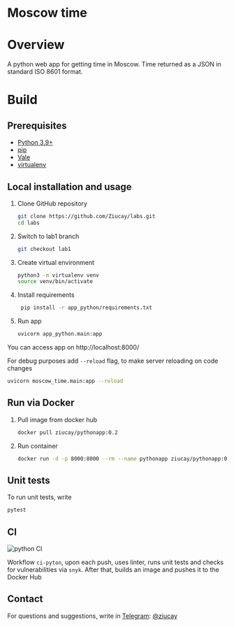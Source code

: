# Moscow time

# Overview

A python web app for getting time in Moscow.
Time returned as a JSON in standard ISO 8601 format.

# Build

## Prerequisites

- [Python 3.9+](https://www.python.org/downloads/)
- [pip](https://pip.pypa.io/en/stable/cli/pip_download/)
- [Vale](https://vale.sh/docs/vale-cli/installation/)
- [virtualenv](https://virtualenv.pypa.io/en/latest/installation.html#)

## Local installation and usage

1. Clone GitHub repository

    ```bash
    git clone https://github.com/Ziucay/labs.git
    cd labs
    ```
2. Switch to lab1 branch

   ```bash
   git checkout lab1
   ```

3. Create virtual environment

    ```bash
    python3 -m virtualenv venv
    source venv/bin/activate
    ```

4. Install requirements

   ```bash
    pip install -r app_python/requirements.txt
    ```

5. Run app

   ```bash
   uvicorn app_python.main:app
   ```

You can access app on http://localhost:8000/

For debug purposes add `--reload` flag, to make server
reloading on code changes

   ```bash
   uvicorn moscow_time.main:app --reload
   ```

## Run via Docker

1. Pull image from docker hub

   ```bash
   docker pull ziucay/pythonapp:0.2
   ```

2. Run container

   ```bash
   docker run -d -p 8000:8000 --rm --name pythonapp ziucay/pythonapp:0.2
   ```

## Unit tests

To run unit tests, write

   ```bash
   pytest
   ```

## CI
![python CI](https://github.com/ziucay/labs/actions/workflows/ci-python.yml/badge.svg)

Workflow `ci-pyton`, upon each push, uses linter, runs unit tests 
and checks for vulnerabilities via `snyk`. After that, builds an
image and pushes it to the Docker Hub

## Contact

For questions and suggestions, write in [Telegram](https://web.telegram.org/): [@ziucay](https://t.me/Ziucay)
